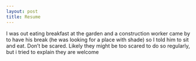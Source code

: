 ```yaml
---
layout: post
title: Resume
---
```


I was out eating breakfast at the garden and a construction worker came by to have his break (he was looking for a place with shade) so I told him to sit and eat. Don’t be scared. Likely they might be too scared to do so regularly, but i tried to explain they are welcome